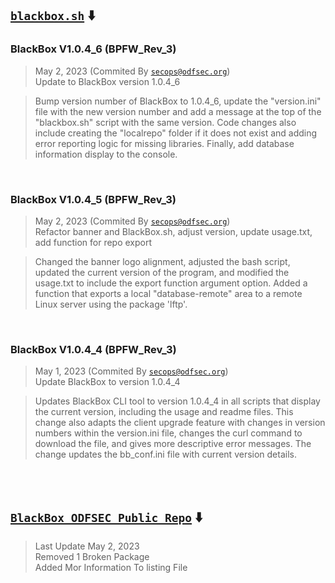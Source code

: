## [`blackbox.sh`](BlackBox.proj/blackbox.sh) ⬇️

### BlackBox V1.0.4_6 (BPFW_Rev_3)

> May 2, 2023 (Commited By [`secops@odfsec.org`](https://github.com/odf-community)) <br>
> Update to BlackBox version 1.0.4_6

> Bump version number of BlackBox to 1.0.4_6, update the "version.ini" file with the new version number and add a message at the top of the "blackbox.sh" script with the same version. Code changes also include creating the "localrepo" folder if it does not exist and adding error reporting logic for missing libraries. Finally, add database information display to the console.

<br>

### BlackBox V1.0.4_5 (BPFW_Rev_3)

> May 2, 2023 (Commited By [`secops@odfsec.org`](https://github.com/odf-community)) <br>
> Refactor banner and BlackBox.sh, adjust version, update usage.txt, add function for repo export <br>

> Changed the banner logo alignment, adjusted the bash script, updated the current version of the program, and modified the usage.txt to include the export function argument option. Added a function that exports a local "database-remote" area to a remote Linux server using the package 'lftp'.

<br>

### BlackBox V1.0.4_4 (BPFW_Rev_3)

> May 1, 2023 (Commited By [`secops@odfsec.org`](https://github.com/odf-community)) <br>
> Update BlackBox to version 1.0.4_4

> Updates BlackBox CLI tool to version 1.0.4_4 in all scripts that display the current version, including the usage and readme files. This change also adapts the client upgrade feature with changes in version numbers within the version.ini file, changes the curl command to download the file, and gives more descriptive error messages. The change updates the bb_conf.ini file with current version details.

<br>
<br>

## [`BlackBox ODFSEC Public Repo`](https://server.odfsec.org/ukndev/repo/database/blackbox/db_data.zip) ⬇️
> Last Update May 2, 2023 <br>
> Removed 1 Broken Package <br>
> Added Mor Information To listing File <br>

<br>
